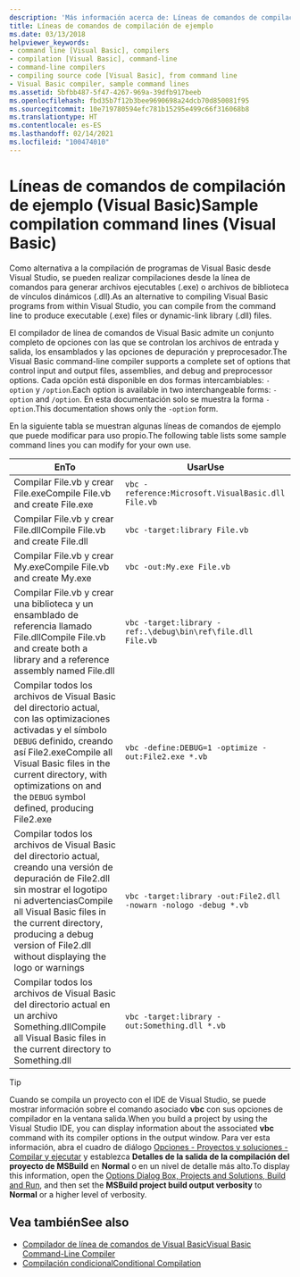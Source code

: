 ```yaml
---
description: 'Más información acerca de: Líneas de comandos de compilación de ejemplo (Visual Basic)'
title: Líneas de comandos de compilación de ejemplo
ms.date: 03/13/2018
helpviewer_keywords:
- command line [Visual Basic], compilers
- compilation [Visual Basic], command-line
- command-line compilers
- compiling source code [Visual Basic], from command line
- Visual Basic compiler, sample command lines
ms.assetid: 5bfbb487-5f47-4267-969a-39dfb917beeb
ms.openlocfilehash: fbd35b7f12b3bee9690698a24dcb70d850081f95
ms.sourcegitcommit: 10e719780594efc781b15295e499c66f316068b8
ms.translationtype: HT
ms.contentlocale: es-ES
ms.lasthandoff: 02/14/2021
ms.locfileid: "100474010"
---
```

# <a name="sample-compilation-command-lines-visual-basic"></a><span data-ttu-id="9167c-103">Líneas de comandos de compilación de ejemplo (Visual Basic)</span><span class="sxs-lookup"><span data-stu-id="9167c-103">Sample compilation command lines (Visual Basic)</span></span>

<span data-ttu-id="9167c-104">Como alternativa a la compilación de programas de Visual Basic desde Visual Studio, se pueden realizar compilaciones desde la línea de comandos para generar archivos ejecutables (.exe) o archivos de biblioteca de vínculos dinámicos (.dll).</span><span class="sxs-lookup"><span data-stu-id="9167c-104">As an alternative to compiling Visual Basic programs from within Visual Studio, you can compile from the command line to produce executable (.exe) files or dynamic-link library (.dll) files.</span></span>

<span data-ttu-id="9167c-105">El compilador de línea de comandos de Visual Basic admite un conjunto completo de opciones con las que se controlan los archivos de entrada y salida, los ensamblados y las opciones de depuración y preprocesador.</span><span class="sxs-lookup"><span data-stu-id="9167c-105">The Visual Basic command-line compiler supports a complete set of options that control input and output files, assemblies, and debug and preprocessor options.</span></span> <span data-ttu-id="9167c-106">Cada opción está disponible en dos formas intercambiables: `-option` y `/option`.</span><span class="sxs-lookup"><span data-stu-id="9167c-106">Each option is available in two interchangeable forms: `-option` and `/option`.</span></span> <span data-ttu-id="9167c-107">En esta documentación solo se muestra la forma `-option`.</span><span class="sxs-lookup"><span data-stu-id="9167c-107">This documentation shows only the `-option` form.</span></span>

<span data-ttu-id="9167c-108">En la siguiente tabla se muestran algunas líneas de comandos de ejemplo que puede modificar para uso propio.</span><span class="sxs-lookup"><span data-stu-id="9167c-108">The following table lists some sample command lines you can modify for your own use.</span></span>

|<span data-ttu-id="9167c-109">En</span><span class="sxs-lookup"><span data-stu-id="9167c-109">To</span></span>|<span data-ttu-id="9167c-110">Usar</span><span class="sxs-lookup"><span data-stu-id="9167c-110">Use</span></span>|
|--------|---------|
|<span data-ttu-id="9167c-111">Compilar File.vb y crear File.exe</span><span class="sxs-lookup"><span data-stu-id="9167c-111">Compile File.vb and create File.exe</span></span>|`vbc -reference:Microsoft.VisualBasic.dll File.vb`|
|<span data-ttu-id="9167c-112">Compilar File.vb y crear File.dll</span><span class="sxs-lookup"><span data-stu-id="9167c-112">Compile File.vb and create File.dll</span></span>|`vbc -target:library File.vb`|
|<span data-ttu-id="9167c-113">Compilar File.vb y crear My.exe</span><span class="sxs-lookup"><span data-stu-id="9167c-113">Compile File.vb and create My.exe</span></span>|`vbc -out:My.exe File.vb`|
|<span data-ttu-id="9167c-114">Compilar File.vb y crear una biblioteca y un ensamblado de referencia llamado File.dll</span><span class="sxs-lookup"><span data-stu-id="9167c-114">Compile File.vb and create both a library and a reference assembly named File.dll</span></span>|`vbc -target:library -ref:.\debug\bin\ref\file.dll File.vb`|
|<span data-ttu-id="9167c-115">Compilar todos los archivos de Visual Basic del directorio actual, con las optimizaciones activadas y el símbolo `DEBUG` definido, creando así File2.exe</span><span class="sxs-lookup"><span data-stu-id="9167c-115">Compile all Visual Basic files in the current directory, with optimizations on and the `DEBUG` symbol defined, producing File2.exe</span></span>|`vbc -define:DEBUG=1 -optimize -out:File2.exe *.vb`|
|<span data-ttu-id="9167c-116">Compilar todos los archivos de Visual Basic del directorio actual, creando una versión de depuración de File2.dll sin mostrar el logotipo ni advertencias</span><span class="sxs-lookup"><span data-stu-id="9167c-116">Compile all Visual Basic files in the current directory, producing a debug version of File2.dll without displaying the logo or warnings</span></span>|`vbc -target:library -out:File2.dll -nowarn -nologo -debug *.vb`|
|<span data-ttu-id="9167c-117">Compilar todos los archivos de Visual Basic del directorio actual en un archivo Something.dll</span><span class="sxs-lookup"><span data-stu-id="9167c-117">Compile all Visual Basic files in the current directory to Something.dll</span></span>|`vbc -target:library -out:Something.dll *.vb`|

> [!TIP]
> <span data-ttu-id="9167c-118">Cuando se compila un proyecto con el IDE de Visual Studio, se puede mostrar información sobre el comando asociado **vbc** con sus opciones de compilador en la ventana salida.</span><span class="sxs-lookup"><span data-stu-id="9167c-118">When you build a project by using the Visual Studio IDE, you can display information about the associated **vbc** command with its compiler options in the output window.</span></span> <span data-ttu-id="9167c-119">Para ver esta información, abra el cuadro de diálogo [Opciones - Proyectos y soluciones - Compilar y ejecutar](/visualstudio/ide/reference/options-dialog-box-projects-and-solutions-build-and-run) y establezca **Detalles de la salida de la compilación del proyecto de MSBuild** en **Normal** o en un nivel de detalle más alto.</span><span class="sxs-lookup"><span data-stu-id="9167c-119">To display this information, open the [Options Dialog Box,  Projects and Solutions, Build and Run](/visualstudio/ide/reference/options-dialog-box-projects-and-solutions-build-and-run), and then set the **MSBuild project build output verbosity** to **Normal** or a higher level of verbosity.</span></span>

## <a name="see-also"></a><span data-ttu-id="9167c-120">Vea también</span><span class="sxs-lookup"><span data-stu-id="9167c-120">See also</span></span>

- [<span data-ttu-id="9167c-121">Compilador de línea de comandos de Visual Basic</span><span class="sxs-lookup"><span data-stu-id="9167c-121">Visual Basic Command-Line Compiler</span></span>](index.md)
- [<span data-ttu-id="9167c-122">Compilación condicional</span><span class="sxs-lookup"><span data-stu-id="9167c-122">Conditional Compilation</span></span>](../../programming-guide/program-structure/conditional-compilation.md)
